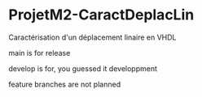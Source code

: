 # ProjetM2-CaractDeplacLin
Caractérisation d'un déplacement linaire en VHDL 

main is for release

develop is for, you guessed it developpment

feature branches are not planned
